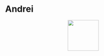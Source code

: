 # Andrei 
<div id="header" align="center">
  <img src="https://media0.giphy.com/media/v1.Y2lkPTc5MGI3NjExdzZobHR0dncxNDVobHp0Z3lrYzh4Zmx5NWgwdXNpdmRmaG85MzZueSZlcD12MV9pbnRlcm5hbF9naWZfYnlfaWQmY3Q9Zw/2AILuaKn8DJKghcAvT/giphy.gif" width="100"/>
</div>
